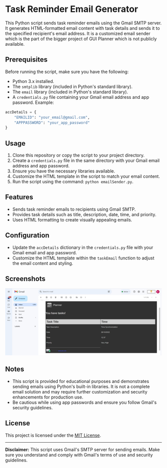 # Task Reminder Email Generator

This Python script sends task reminder emails using the Gmail SMTP server. It generates HTML-formatted email content with task details and sends it to the specified recipient's email address. It is a customized email sender which is the part of the bigger project of GUI Planner which is not publicly available.

## Prerequisites

Before running the script, make sure you have the following:

- Python 3.x installed.
- The `smtplib` library (included in Python's standard library).
- The `email` library (included in Python's standard library).
- A `credentials.py` file containing your Gmail email address and app password. Example:

```python
accDetails = {
    "EMAILID": "your_email@gmail.com",
    "APPPASSWORD": "your_app_password"
}
```

## Usage

1. Clone this repository or copy the script to your project directory.
2. Create a `credentials.py` file in the same directory with your Gmail email address and app password.
3. Ensure you have the necessary libraries available.
4. Customize the HTML template in the script to match your email content.
5. Run the script using the command: `python emailSender.py`.

## Features

- Sends task reminder emails to recipients using Gmail SMTP.
- Provides task details such as title, description, date, time, and priority.
- Uses HTML formatting to create visually appealing emails.

## Configuration

- Update the `accDetails` dictionary in the `credentials.py` file with your Gmail email and app password.
- Customize the HTML template within the `taskEmail` function to adjust the email content and styling.

## Screenshots

![Screenshot 1](images/screenshot1.jpg)


## Notes

- This script is provided for educational purposes and demonstrates sending emails using Python's built-in libraries. It is not a complete email solution and may require further customization and security enhancements for production use.
- Be cautious while using app passwords and ensure you follow Gmail's security guidelines.

## License

This project is licensed under the [MIT License](LICENSE).

---

**Disclaimer:** This script uses Gmail's SMTP server for sending emails. Make sure you understand and comply with Gmail's terms of use and security guidelines.

